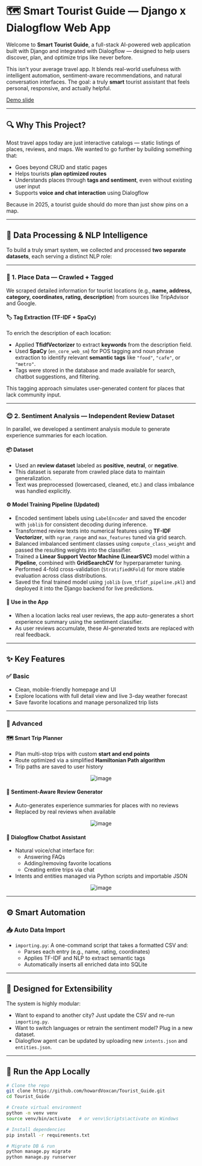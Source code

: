 # 🗺️ Smart Tourist Guide — Django x Dialogflow Web App

Welcome to **Smart Tourist Guide**, a full-stack AI-powered web application built with Django and integrated with Dialogflow — designed to help users discover, plan, and optimize trips like never before.

This isn’t your average travel app. It blends real-world usefulness with intelligent automation, sentiment-aware recommendations, and natural conversation interfaces. The goal: a truly **smart** tourist assistant that feels personal, responsive, and actually helpful.

[Demo slide](https://www.canva.com/design/DAGn_lNNm68/ASkbIUWbP8sLs-ZrlQXTtw/edit?utm_content=DAGn_lNNm68&utm_campaign=designshare&utm_medium=link2&utm_source=sharebutton)

---

## 🔍 Why This Project?

Most travel apps today are just interactive catalogs — static listings of places, reviews, and maps. We wanted to go further by building something that:

- Goes beyond CRUD and static pages  
- Helps tourists **plan optimized routes**  
- Understands places through **tags and sentiment**, even without existing user input  
- Supports **voice and chat interaction** using Dialogflow  

Because in 2025, a tourist guide should do more than just show pins on a map.

---

## 🧠 Data Processing & NLP Intelligence

To build a truly smart system, we collected and processed **two separate datasets**, each serving a distinct NLP role:

---

### 📍 1. Place Data — Crawled + Tagged

We scraped detailed information for tourist locations (e.g., **name, address, category, coordinates, rating, description**) from sources like TripAdvisor and Google.

#### 🏷️ Tag Extraction (TF-IDF + SpaCy)

To enrich the description of each location:

- Applied **TfidfVectorizer** to extract **keywords** from the description field.  
- Used **SpaCy** (`en_core_web_sm`) for POS tagging and noun phrase extraction to identify relevant **semantic tags** like `"food"`, `"cafe"`, or `"metro"`.  
- Tags were stored in the database and made available for search, chatbot suggestions, and filtering.

This tagging approach simulates user-generated content for places that lack community input.

---

### 😊 2. Sentiment Analysis — Independent Review Dataset

In parallel, we developed a sentiment analysis module to generate experience summaries for each location.

#### 📦 Dataset

- Used an **review dataset** labeled as **positive**, **neutral**, or **negative**.
- This dataset is separate from crawled place data to maintain generalization.
- Text was preprocessed (lowercased, cleaned, etc.) and class imbalance was handled explicitly.

#### ⚙️ Model Training Pipeline (Updated)

- Encoded sentiment labels using `LabelEncoder` and saved the encoder with `joblib` for consistent decoding during inference.
- Transformed review texts into numerical features using **TF-IDF Vectorizer**, with `ngram_range` and `max_features` tuned via grid search.
- Balanced imbalanced sentiment classes using `compute_class_weight` and passed the resulting weights into the classifier.
- Trained a **Linear Support Vector Machine (LinearSVC)** model within a **Pipeline**, combined with **GridSearchCV** for hyperparameter tuning.
- Performed 4-fold cross-validation (`StratifiedKFold`) for more stable evaluation across class distributions.
- Saved the final trained model using `joblib` (`svm_tfidf_pipeline.pkl`) and deployed it into the Django backend for live predictions.

#### 🧠 Use in the App

- When a location lacks real user reviews, the app auto-generates a short experience summary using the sentiment classifier.
- As user reviews accumulate, these AI-generated texts are replaced with real feedback.

---

## ✨ Key Features

### ✅ Basic

- Clean, mobile-friendly homepage and UI  
- Explore locations with full detail view and live 3-day weather forecast  
- Save favorite locations and manage personalized trip lists  

---

### 🚀 Advanced

#### 🗺 Smart Trip Planner

- Plan multi-stop trips with custom **start and end points**
- Route optimized via a simplified **Hamiltonian Path algorithm**
- Trip paths are saved to user history

<p align="center">
  <img src="https://github.com/user-attachments/assets/9353b708-e83d-4fea-ba75-e98ba6514413" alt="image">
</p>

#### 💬 Sentiment-Aware Review Generator

- Auto-generates experience summaries for places with no reviews  
- Replaced by real reviews when available

<p align="center">
  <img src="https://github.com/user-attachments/assets/f6d478e8-4506-4923-99b7-3614813dcb70" alt="image">
</p>


#### 🤖 Dialogflow Chatbot Assistant

- Natural voice/chat interface for:
  - Answering FAQs
  - Adding/removing favorite locations
  - Creating entire trips via chat
- Intents and entities managed via Python scripts and importable JSON
  
<p align="center">
  <img src="https://github.com/user-attachments/assets/28d4e4aa-2fcd-4303-99a8-14fa714fb37d" alt="image">
</p>



---

## ⚙️ Smart Automation

### 📥 Auto Data Import

- `importing.py`: A one-command script that takes a formatted CSV and:
  - Parses each entry (e.g., name, rating, coordinates)
  - Applies TF-IDF and NLP to extract semantic tags
  - Automatically inserts all enriched data into SQLite

---

## 🧩 Designed for Extensibility

The system is highly modular:

- Want to expand to another city? Just update the CSV and re-run `importing.py`.
- Want to switch languages or retrain the sentiment model? Plug in a new dataset.
- Dialogflow agent can be updated by uploading new `intents.json` and `entities.json`.

---

## 🚀 Run the App Locally

```bash
# Clone the repo
git clone https://github.com/howardVoxcan/Tourist_Guide.git
cd Tourist_Guide

# Create virtual environment
python -m venv venv
source venv/bin/activate   # or venv\Scripts\activate on Windows

# Install dependencies
pip install -r requirements.txt

# Migrate DB & run
python manage.py migrate
python manage.py runserver
```
